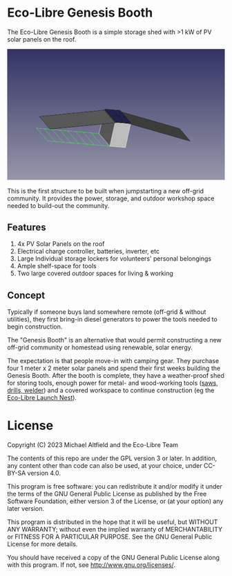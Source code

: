 # Eco-Libre Genesis Booth

The Eco-Libre Genesis Booth is a simple storage shed with >1 kW of PV solar panels on the roof.

<img src="docs/images/genesis-booth_2023.06.png?raw=true" alt="Screenshot of CAD file"></a>

This is the first structure to be built when jumpstarting a new off-grid community. It provides the power, storage, and outdoor workshop space needed to build-out the community.

## Features

1. 4x PV Solar Panels on the roof
1. Electrical charge controller, batteries, inverter, etc
1. Large Individual storage lockers for volunteers' personal belongings
1. Ample shelf-space for tools
1. Two large covered outdoor spaces for living & working

## Concept

Typically if someone buys land somewhere remote (off-grid & without utilities), they first bring-in diesel generators to power the tools needed to begin construction.

The "Genesis Booth" is an alternative that would permit constructing a new off-grid community or homestead using renewable, solar energy.

The expectation is that people move-in with camping gear. They purchase four 1 meter x 2 meter solar panels and spend their first weeks building the Genesis Booth. After the booth is complete, they have a weather-proof shed for storing tools, enough power for metal- and wood-working tools ([saws, drills, welder](https://wiki.opensourceecology.org/wiki/How_to_Build_the_4_Machines_in_a_Basic_Workshop)) and a covered workspace to continue construction (eg the [Eco-Libre Launch Nest](https://github.com/Eco-Libre/launch-nest)).

# License

Copyright (C) 2023 Michael Altfield and the Eco-Libre Team

The contents of this repo are under the GPL version 3 or later.
In addition, any content other than code can also be used, at your
choice, under CC-BY-SA version 4.0.

This program is free software: you can redistribute it and/or modify
it under the terms of the GNU General Public License as published by
the Free Software Foundation, either version 3 of the License, or
(at your option) any later version.

This program is distributed in the hope that it will be useful,
but WITHOUT ANY WARRANTY; without even the implied warranty of
MERCHANTABILITY or FITNESS FOR A PARTICULAR PURPOSE.  See the
GNU General Public License for more details.

You should have received a copy of the GNU General Public License
along with this program.  If not, see <http://www.gnu.org/licenses/>.
